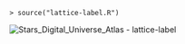 ```
> source("lattice-label.R")
```
![Stars_Digital_Universe_Atlas - lattice-label](http://geekresearchlab.net/NASA/datasets/1/lattice-label.jpeg)
